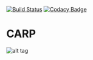 [![Build Status](https://api.travis-ci.org/project-carp/CARP.svg?branch=develop)](https://travis-ci.org/project-carp/CARP)
[![Codacy Badge](https://api.codacy.com/project/badge/Grade/790f7e1cc3b14b03be872f58fb8a5e07)](https://www.codacy.com/app/project-carp-x/CARP?utm_source=github.com&amp;utm_medium=referral&amp;utm_content=project-carp/CARP&amp;utm_campaign=Badge_Grade)

# CARP
![alt tag](http://img.memecdn.com/carpooling_o_1937659.jpg)